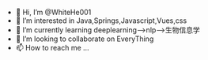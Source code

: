 - 👋 Hi, I’m @WhiteHe001
- 👀 I’m interested in Java,Springs,Javascript,Vues,css
- 🌱 I’m currently learning deeplearning-->nlp-->生物信息学
- 💞️ I’m looking to collaborate on EveryThing
- 📫 How to reach me ...
<!---
WhiteHe001/WhiteHe001 is a ✨ special ✨ repository because its `README.md` (this file) appears on your GitHub profile.
You can click the Preview link to take a look at your changes.
--->

